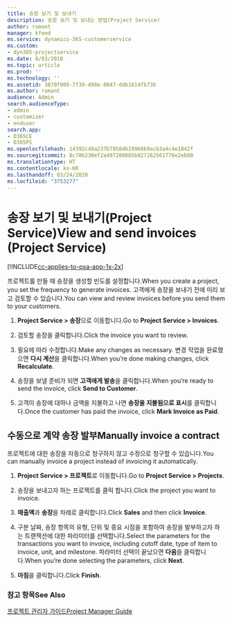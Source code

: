 ```yaml
---
title: 송장 보기 및 보내기
description: 송장 보기 및 보내는 방법(Project Service)
author: rumant
manager: kfend
ms.service: dynamics-365-customerservice
ms.custom:
- dyn365-projectservice
ms.date: 8/03/2018
ms.topic: article
ms.prod: ''
ms.technology: ''
ms.assetid: 3870f009-7f39-498e-8847-ddb1614fb73b
ms.author: rumant
audience: Admin
search.audienceType:
- admin
- customizer
- enduser
search.app:
- D365CE
- D365PS
ms.openlocfilehash: 14392c48a237b78584b19968b9acb3a4c4e1842f
ms.sourcegitcommit: 8c786230ef2a497280885b827162561776e2eb00
ms.translationtype: HT
ms.contentlocale: ko-KR
ms.lasthandoff: 03/24/2020
ms.locfileid: "3753277"
---
```

# <a name="view-and-send-invoices-project-service"></a><span data-ttu-id="98f76-103">송장 보기 및 보내기(Project Service)</span><span class="sxs-lookup"><span data-stu-id="98f76-103">View and send invoices (Project Service)</span></span>

[!INCLUDE[cc-applies-to-psa-app-1x-2x](../includes/cc-applies-to-psa-app-1x-2x.md)]

<span data-ttu-id="98f76-104">프로젝트를 만들 때 송장을 생성할 빈도를 설정합니다.</span><span class="sxs-lookup"><span data-stu-id="98f76-104">When you create a project, you set the frequency to generate invoices.</span></span> <span data-ttu-id="98f76-105">고객에게 송장을 보내기 전에 미리 보고 검토할 수 있습니다.</span><span class="sxs-lookup"><span data-stu-id="98f76-105">You can view and review invoices before you send them to your customers.</span></span>  
  
1.  <span data-ttu-id="98f76-106">**Project Service > 송장**으로 이동합니다.</span><span class="sxs-lookup"><span data-stu-id="98f76-106">Go to **Project Service > Invoices**.</span></span>  
  
2.  <span data-ttu-id="98f76-107">검토할 송장을 클릭합니다.</span><span class="sxs-lookup"><span data-stu-id="98f76-107">Click the invoice you want to review.</span></span>  
  
3.  <span data-ttu-id="98f76-108">필요에 따라 수정합니다.</span><span class="sxs-lookup"><span data-stu-id="98f76-108">Make any changes as necessary.</span></span> <span data-ttu-id="98f76-109">변경 작업을 완료했으면 **다시 계산**을 클릭합니다.</span><span class="sxs-lookup"><span data-stu-id="98f76-109">When you’re done making changes, click **Recalculate**.</span></span>  
  
4.  <span data-ttu-id="98f76-110">송장을 보낼 준비가 되면 **고객에게 발송**을 클릭합니다.</span><span class="sxs-lookup"><span data-stu-id="98f76-110">When you’re ready to send the invoice, click **Send to Customer**.</span></span>  
  
5.  <span data-ttu-id="98f76-111">고객이 송장에 대하나 금액을 지불하고 나면 **송장을 지불됨으로 표시**를 클릭합니다.</span><span class="sxs-lookup"><span data-stu-id="98f76-111">Once the customer has paid the invoice, click **Mark Invoice as Paid**.</span></span>  
  
## <a name="manually-invoice-a-contract"></a><span data-ttu-id="98f76-112">수동으로 계약 송장 발부</span><span class="sxs-lookup"><span data-stu-id="98f76-112">Manually invoice a contract</span></span>  
 <span data-ttu-id="98f76-113">프로젝트에 대한 송장을 자동으로 청구하지 않고 수정으로 청구할 수 있습니다.</span><span class="sxs-lookup"><span data-stu-id="98f76-113">You can manually invoice a project instead of invoicing it automatically.</span></span>  
  
1.  <span data-ttu-id="98f76-114">**Project Service > 프로젝트**로 이동합니다.</span><span class="sxs-lookup"><span data-stu-id="98f76-114">Go to **Project Service > Projects**.</span></span>  
  
2.  <span data-ttu-id="98f76-115">송장을 보내고자 하는 프로젝트를 클릭 합니다.</span><span class="sxs-lookup"><span data-stu-id="98f76-115">Click the project you want to invoice.</span></span>  
  
3.  <span data-ttu-id="98f76-116">**매출액**과 **송장**을 차례로 클릭합니다.</span><span class="sxs-lookup"><span data-stu-id="98f76-116">Click **Sales** and then click **Invoice**.</span></span>  
  
4.  <span data-ttu-id="98f76-117">구분 날짜, 송장 항목의 유형, 단위 및 중요 시점을 포함하여 송장을 발부하고자 하는 트랜잭션에 대한 파라미터를 선택합니다.</span><span class="sxs-lookup"><span data-stu-id="98f76-117">Select the parameters for the transactions you want to invoice, including cutoff date, type of item to invoice, unit, and milestone.</span></span> <span data-ttu-id="98f76-118">파라미터 선택이 끝났으면 **다음**을 클릭합니다.</span><span class="sxs-lookup"><span data-stu-id="98f76-118">When you’re done selecting the parameters, click **Next**.</span></span>  
  
5.  <span data-ttu-id="98f76-119">**마침**을 클릭합니다.</span><span class="sxs-lookup"><span data-stu-id="98f76-119">Click **Finish**.</span></span>  
  
### <a name="see-also"></a><span data-ttu-id="98f76-120">참고 항목</span><span class="sxs-lookup"><span data-stu-id="98f76-120">See Also</span></span>  
 [<span data-ttu-id="98f76-121">프로젝트 관리자 가이드</span><span class="sxs-lookup"><span data-stu-id="98f76-121">Project Manager Guide</span></span>](../project-service/project-manager-guide.md)
